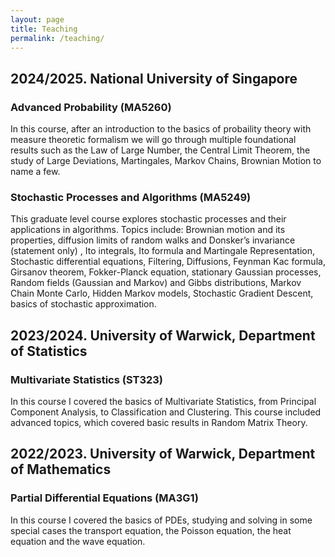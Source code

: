 ```yaml
---
layout: page
title: Teaching
permalink: /teaching/
---
```



## 2024/2025. National University of Singapore

<div class="paper">
  <h3 class="paper-title" onclick="toggleAbstract(this)">Advanced Probability (MA5260)</h3>
  <div class="paper-abstract">
    <p>
        In this course, after an introduction to the basics of probaility theory with measure theoretic formalism we will go through multiple foundational results such as the Law of Large Number, the Central Limit Theorem, the study of Large Deviations, Martingales, Markov Chains, Brownian Motion to name a few.
    </p>
  </div>
</div>


<div class="paper">
  <h3 class="paper-title" onclick="toggleAbstract(this)">Stochastic Processes and Algorithms (MA5249)</h3>
  <div class="paper-abstract">
    <p>
        This graduate level course explores stochastic processes and their applications in algorithms. Topics include: Brownian motion and its properties, diffusion limits of random walks and Donsker’s invariance (statement only) , Ito integrals, Ito formula and Martingale Representation, Stochastic differential equations, Filtering, Diffusions, Feynman Kac formula, Girsanov theorem, Fokker-Planck equation, stationary Gaussian processes, Random fields (Gaussian and Markov) and Gibbs distributions, Markov Chain Monte Carlo, Hidden Markov models, Stochastic Gradient Descent, basics of stochastic approximation.
    </p>
  </div>
</div>

<p style="margin-bottom: 2em;"></p>

## 2023/2024. University of Warwick, Department of Statistics

<div class="paper">
  <h3 class="paper-title" onclick="toggleAbstract(this)">Multivariate Statistics (ST323)</h3>
  <div class="paper-abstract">
    <p>In this course I covered the basics of Multivariate Statistics, from Principal Component Analysis, to Classification and Clustering. This course included advanced topics, which covered basic results in Random Matrix Theory.</p>
  </div>
</div>


## 2022/2023. University of Warwick, Department of Mathematics

<div class="paper">
  <h3 class="paper-title" onclick="toggleAbstract(this)">Partial Differential Equations (MA3G1)</h3>
  <div class="paper-abstract">
    <p>In this course I covered the basics of PDEs, studying and solving in some special cases the transport equation, the Poisson equation, the heat equation and the wave equation.</p>
  </div>
</div>


<script>
  function toggleAbstract(element) {
  const abstractDiv = element.parentElement.querySelector('.paper-abstract');
  abstractDiv.classList.toggle('open');
}

</script>


<style>

</style>
